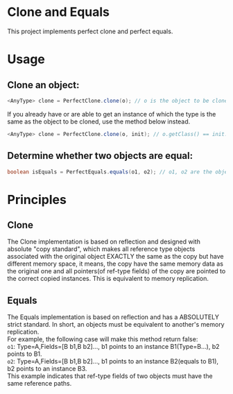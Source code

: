 # Clone and Equals
This project implements perfect clone and perfect equals.

# Usage
## Clone an object:
```java
<AnyType> clone = PerfectClone.clone(o); // o is the object to be cloned
```
If you already have or are able to get an instance of which the type is the same as the object to be cloned, use the method below instead.  
```java
<AnyType> clone = PerfectClone.clone(o, init); // o.getClass() == init.getClass()
```
## Determine whether two objects are equal:
```java
boolean isEquals = PerfectEquals.equals(o1, o2); // o1, o2 are the objects to be compared.
```

# Principles
## Clone ##
The Clone implementation is based on reflection and designed with absolute "copy standard", which makes all reference type objects associated with the original object EXACTLY the same as the copy but have different memory space, it means, the copy have the same memory data as the original one and all pointers(of ref-type fields) of the copy are pointed to the correct copied instances. This is equivalent to memory replication.
## Equals ##
The Equals implementation is based on reflection and has a ABSOLUTELY strict standard. In short, an objects must be equivalent to another's memory replication.  
For example, the following case will make this method return false:  
`o1`: Type=A,Fields=[B b1,B b2]..., b1 points to an instance B1(Type=B...), b2 points to B1.  
`o2`: Type=A,Fields=[B b1,B b2]..., b1 points to an instance B2(equals to B1), b2 points to an instance B3.  
This example indicates that ref-type fields of two objects must have the same reference paths.
